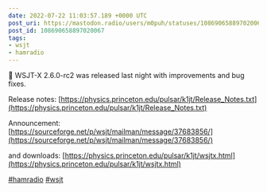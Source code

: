 ```yaml
---
date: 2022-07-22 11:03:57.189 +0000 UTC
post_uri: https://mastodon.radio/users/m0puh/statuses/108690658897020067
post_id: 108690658897020067
tags:
- wsjt
- hamradio
---
```

📢 WSJT-X 2.6.0-rc2 was released last night with improvements and bug fixes.

Release notes: [https://physics.princeton.edu/pulsar/k1jt/Release_Notes.txt](https://physics.princeton.edu/pulsar/k1jt/Release_Notes.txt)

Announcement: [https://sourceforge.net/p/wsjt/mailman/message/37683856/](https://sourceforge.net/p/wsjt/mailman/message/37683856/)

and downloads: [https://physics.princeton.edu/pulsar/k1jt/wsjtx.html](https://physics.princeton.edu/pulsar/k1jt/wsjtx.html)

[#hamradio](https://mastodon.radio/tags/hamradio) [#wsjt](https://mastodon.radio/tags/wsjt)



